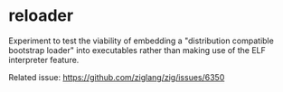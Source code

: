 # reloader

Experiment to test the viability of embedding a "distribution compatible bootstrap loader" into executables rather than making use of the ELF interpreter feature.

Related issue: https://github.com/ziglang/zig/issues/6350
